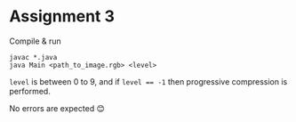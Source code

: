 # Assignment 3

Compile & run

```
javac *.java
java Main <path_to_image.rgb> <level>
```

`level` is between 0 to 9, and if `level == -1` then progressive compression is performed.

No errors are expected 😊
